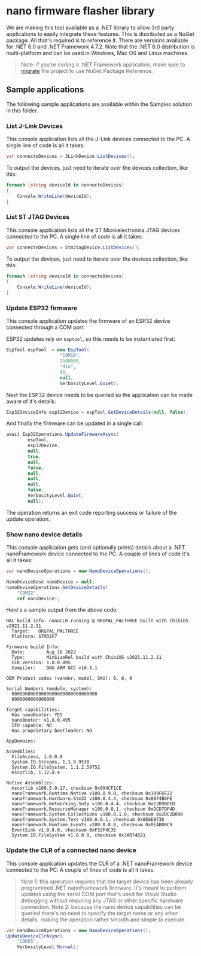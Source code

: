 # nano firmware flasher library

We are making this tool available as a .NET library to allow 3rd party applications to easily integrate these features.
This is distributed as a NuGet package. All that's required is to reference it. There are versions available for .NET 6.0 and .NET Framework 4.7.2.
Note that the .NET 6.0 distribution is multi-platform and can be used in Windows, Mac OS and Linux machines.

>Note: if you're coding a .NET Framework application, make sure to [migrate](https://devblogs.microsoft.com/nuget/migrate-packages-config-to-package-reference) the project to use NuGet Package Reference.

## Sample applications

The following sample applications are available within the Samples solution in this folder.

### List J-Link Devices

This console application lists all the J-Link devices connected to the PC.
A single line of code is all it takes:

```csharp
var connecteDevices = JLinkDevice.ListDevices();
```

To output the devices, just need to iterate over the devices collection, like this:

```csharp
foreach (string deviceId in connecteDevices)
{
    Console.WriteLine(deviceId);
}
```

### List ST JTAG Devices

This console application lists all the ST Microelectronics JTAG devices connected to the PC.
A single line of code is all it takes:

```csharp
var connecteDevices = StmJtagDevice.ListDevices();
```

To output the devices, just need to iterate over the devices collection, like this:

```csharp
foreach (string deviceId in connecteDevices)
{
    Console.WriteLine(deviceId);
}
```

### Update ESP32 firmware

This console application updates the firmware of an ESP32 device connected through a COM port.

ESP32 updates rely on `esptool`, so this needs to be instantiated first:

```csharp
EspTool espTool  = new EspTool(
                    "COM10",
                    1500000,
                    "dio",
                    40,
                    null,
                    VerbosityLevel.Quiet);
```

Next the ESP32 device needs to be queried so the application can be made aware of it's details:

```csharp
Esp32DeviceInfo esp32Device = espTool.GetDeviceDetails(null, false);
```

And finally the firmware can be updated in a single call:

```csharp
await Esp32Operations.UpdateFirmwareAsync(
        espTool,
        esp32Device,
        null,
        true,
        null,
        false,
        null,
        null,
        null,
        false,
        VerbosityLevel.Quiet,
        null);
```

The operation returns an exit code reporting success or failure of the update operation.

### Show nano device details

This console application gets (and optionally prints) details about a .NET nanoFramework device connected to the PC.
A couple of lines of code it's all it takes:

```csharp
var nanoDeviceOperations = new NanoDeviceOperations();

NanoDeviceBase nanoDevice = null;
nanoDeviceOperations.GetDeviceDetails(
    "COM22",
    ref nanoDevice);
```

Here's a sample output from the above code:

```text
HAL build info: nanoCLR running @ ORGPAL_PALTHREE built with ChibiOS v2021.11.2.11
  Target:   ORGPAL_PALTHREE
  Platform: STM32F7

Firmware build Info:
  Date:        Aug 18 2022
  Type:        MinSizeRel build with ChibiOS v2021.11.2.11
  CLR Version: 1.8.0.495
  Compiler:    GNU ARM GCC v10.3.1

OEM Product codes (vendor, model, SKU): 0, 0, 0

Serial Numbers (module, system):
  00000000000000000000000000000000
  0000000000000000

Target capabilities:
  Has nanoBooter: YES
  nanoBooter: v1.8.0.495
  IFU capable: NO
  Has proprietary bootloader: NO

AppDomains:

Assemblies:
  FileAccess, 1.0.0.0
  System.IO.Streams, 1.1.9.9530
  System.IO.FileSystem, 1.1.2.59752
  mscorlib, 1.12.0.4

Native Assemblies:
  mscorlib v100.5.0.17, checksum 0x004CF1CE
  nanoFramework.Runtime.Native v100.0.9.0, checksum 0x109F6F22
  nanoFramework.Hardware.Stm32 v100.0.4.4, checksum 0x0874B6FE
  nanoFramework.Networking.Sntp v100.0.4.4, checksum 0xE2D9BDED
  nanoFramework.ResourceManager v100.0.0.1, checksum 0xDCD7DF4D
  nanoFramework.System.Collections v100.0.1.0, checksum 0x2DC2B090
  nanoFramework.System.Text v100.0.0.1, checksum 0x8E6EB73D
  nanoFramework.Runtime.Events v100.0.8.0, checksum 0x0EAB00C9
  EventSink v1.0.0.0, checksum 0xF32F4C3E
  System.IO.FileSystem v1.0.0.0, checksum 0x3AB74021
```

### Update the CLR of a connected nano device

This console application updates the CLR of a .NET nanoFramework device connected to the PC.
A couple of lines of code is all it takes.

>Note 1: this operation requires that the target device has been already programmed .NET nanoFramework firmware. It's meant to perform updates using the serial COM port that's used for Visual Studio debugging without requiring any JTAG or other specific hardware connection.
>Note 2: because the nano device capabilities can be queried there's no need to specify the target name or any other details, making the operation rather smooth and simple to execute.

```csharp
var nanoDeviceOperations = new NanoDeviceOperations();
UpdateDeviceClrAsync(
    "COM55",
    VerbosityLevel.Nornal);
```